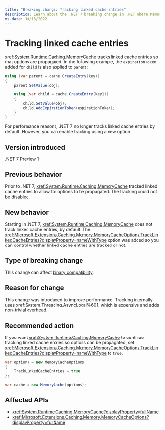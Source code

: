 ```yaml
---
title: "Breaking change: Tracking linked cache entries"
description: Learn about the .NET 7 breaking change in .NET where MemoryCache no longer tracks linked cache entries by default.
ms.date: 10/13/2022
---
```

# Tracking linked cache entries

<xref:System.Runtime.Caching.MemoryCache> tracks linked cache entries so that options are propagated. In the following example, the `expirationToken` added for `child` is also applied to `parent`:

```csharp
using (var parent = cache.CreateEntry(key))
{
    parent.SetValue(obj);

    using (var child = cache.CreateEntry(key1))
    {
        child.SetValue(obj);
        child.AddExpirationToken(expirationToken);
    }
}
```

For performance reasons, .NET 7 no longer tracks linked cache entries by default. However, you can enable tracking using a new option.

## Version introduced

.NET 7 Preview 1

## Previous behavior

Prior to .NET 7, <xref:System.Runtime.Caching.MemoryCache> tracked linked cache entries to allow for options to be propagated. The tracking could not be disabled.

## New behavior

Starting in .NET 7, <xref:System.Runtime.Caching.MemoryCache> does not track linked cache entries, by default. The <xref:Microsoft.Extensions.Caching.Memory.MemoryCacheOptions.TrackLinkedCacheEntries?displayProperty=nameWithType> option was added so you can control whether linked cache entries are tracked or not.

## Type of breaking change

This change can affect [binary compatibility](../../categories.md#binary-compatibility).

## Reason for change

This change was introduced to improve performance. Tracking internally uses <xref:System.Threading.AsyncLocal%601>, which is expensive and adds non-trivial overhead.

## Recommended action

If you want <xref:System.Runtime.Caching.MemoryCache> to continue tracking linked cache entries so options can be propagated, set <xref:Microsoft.Extensions.Caching.Memory.MemoryCacheOptions.TrackLinkedCacheEntries?displayProperty=nameWithType> to `true`.

```csharp
var options = new MemoryCacheOptions
{
    TrackLinkedCacheEntries = true
};

var cache = new MemoryCache(options);
```

## Affected APIs

- <xref:System.Runtime.Caching.MemoryCache?displayProperty=fullName>
- <xref:Microsoft.Extensions.Caching.Memory.MemoryCacheOptions?displayProperty=fullName>
